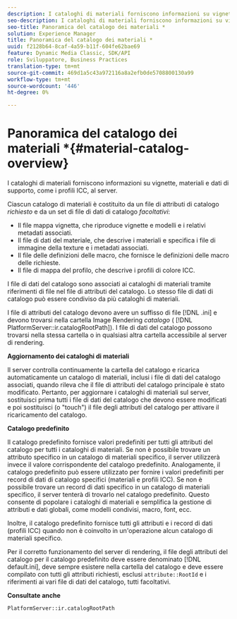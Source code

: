 ```yaml
---
description: I cataloghi di materiali forniscono informazioni su vignette, materiali e dati di supporto, come i profili ICC, al server.
seo-description: I cataloghi di materiali forniscono informazioni su vignette, materiali e dati di supporto, come i profili ICC, al server.
seo-title: Panoramica del catalogo dei materiali *
solution: Experience Manager
title: Panoramica del catalogo dei materiali *
uuid: f2128b64-8caf-4a59-b11f-604fe62bae69
feature: Dynamic Media Classic, SDK/API
role: Sviluppatore, Business Practices
translation-type: tm+mt
source-git-commit: 469d1a5c43a972116a8a2efb0de5708800130a99
workflow-type: tm+mt
source-wordcount: '446'
ht-degree: 0%

---
```



# Panoramica del catalogo dei materiali *{#material-catalog-overview}

I cataloghi di materiali forniscono informazioni su vignette, materiali e dati di supporto, come i profili ICC, al server.

Ciascun catalogo di materiali è costituito da un file di attributi di catalogo *richiesto* e da un set di file di dati di catalogo *facoltativi*:

* Il file mappa vignetta, che riproduce vignette e modelli e i relativi metadati associati.
* Il file di dati del materiale, che descrive i materiali e specifica i file di immagine della texture e i metadati associati.
* Il file delle definizioni delle macro, che fornisce le definizioni delle macro delle richieste.
* Il file di mappa del profilo, che descrive i profili di colore ICC.

I file di dati del catalogo sono associati ai cataloghi di materiali tramite riferimenti di file nel file di attributi del catalogo. Lo stesso file di dati di catalogo può essere condiviso da più cataloghi di materiali.

I file di attributi del catalogo devono avere un suffisso di file [!DNL .ini] e devono trovarsi nella cartella Image Rendering *catalogo* ( [!DNL PlatformServer::ir.catalogRootPath]). I file di dati del catalogo possono trovarsi nella stessa cartella o in qualsiasi altra cartella accessibile al server di rendering.

**Aggiornamento dei cataloghi di materiali**

Il server controlla continuamente la cartella del catalogo e ricarica automaticamente un catalogo di materiali, inclusi i file di dati del catalogo associati, quando rileva che il file di attributi del catalogo principale è stato modificato. Pertanto, per aggiornare i cataloghi di materiali sul server, sostituisci prima tutti i file di dati del catalogo che devono essere modificati e poi sostituisci (o &quot;touch&quot;) il file degli attributi del catalogo per attivare il ricaricamento del catalogo.

**Catalogo predefinito**

Il catalogo predefinito fornisce valori predefiniti per tutti gli attributi del catalogo per tutti i cataloghi di materiali. Se non è possibile trovare un attributo specifico in un catalogo di materiali specifico, il server utilizzerà invece il valore corrispondente del catalogo predefinito. Analogamente, il catalogo predefinito può essere utilizzato per fornire i valori predefiniti per record di dati di catalogo specifici (materiali e profili ICC). Se non è possibile trovare un record di dati specifico in un catalogo di materiali specifico, il server tenterà di trovarlo nel catalogo predefinito. Questo consente di popolare i cataloghi di materiali e semplifica la gestione di attributi e dati globali, come modelli condivisi, macro, font, ecc.

Inoltre, il catalogo predefinito fornisce tutti gli attributi e i record di dati (profili ICC) quando non è coinvolto in un&#39;operazione alcun catalogo di materiali specifico.

Per il corretto funzionamento del server di rendering, il file degli attributi del catalogo per il catalogo predefinito deve essere denominato [!DNL default.ini], deve sempre esistere nella cartella del catalogo e deve essere compilato con tutti gli attributi richiesti, esclusi `attribute::RootId` e i riferimenti ai vari file di dati del catalogo, tutti facoltativi.

**Consultate anche**

`PlatformServer::ir.catalogRootPath`
